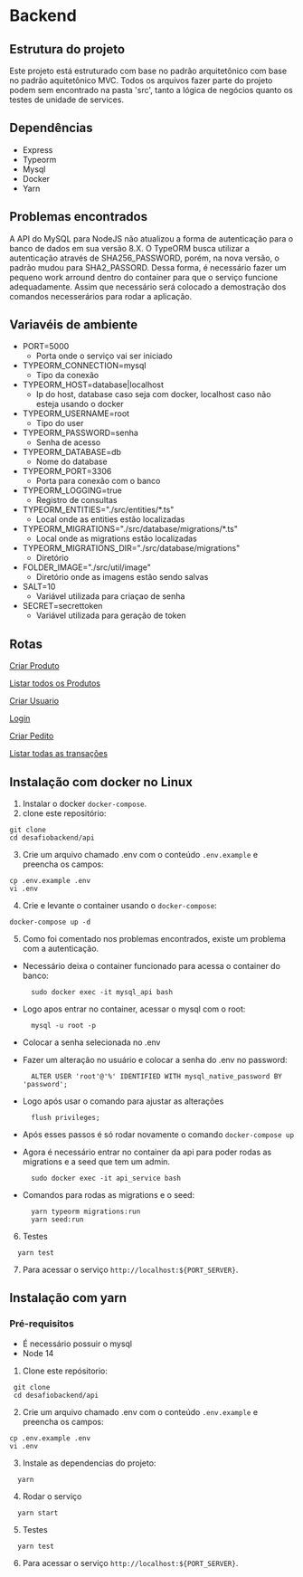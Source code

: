 # Backend

## Estrutura do projeto

Este projeto está estruturado com base no padrão arquitetônico com base no padrão aquitetônico MVC. Todos os arquivos fazer parte do projeto podem sem encontrado na pasta 'src', tanto a lógica de negócios quanto os testes de unidade de services.

## Dependências

- Express
- Typeorm
- Mysql
- Docker
- Yarn

## Problemas encontrados

A API do MySQL para NodeJS não atualizou a forma de autenticação para o banco de dados em sua versão 8.X. O TypeORM busca utilizar a autenticação através de SHA256_PASSWORD, porém, na nova versão, o padrão mudou para SHA2_PASSORD. Dessa forma, é necessário fazer um pequeno work arround dentro do container para que o serviço funcione adequadamente. Assim que necessário será colocado a demostração dos comandos necesserários para rodar a aplicação.

## Variavéis de ambiente

- PORT=5000
  - Porta onde o serviço vai ser iniciado
- TYPEORM_CONNECTION=mysql
  - Tipo da conexão
- TYPEORM_HOST=database|localhost
  - Ip do host, database caso seja com docker, localhost caso não esteja usando o docker
- TYPEORM_USERNAME=root
  - Tipo do user
- TYPEORM_PASSWORD=senha
  - Senha de acesso
- TYPEORM_DATABASE=db
  - Nome do database
- TYPEORM_PORT=3306
  - Porta para conexão com o banco
- TYPEORM_LOGGING=true
  - Registro de consultas
- TYPEORM_ENTITIES="./src/entities/\*.ts"
  - Local onde as entities estão localizadas
- TYPEORM_MIGRATIONS="./src/database/migrations/\*.ts"
  - Local onde as migrations estão localizadas
- TYPEORM_MIGRATIONS_DIR="./src/database/migrations"
  - Diretório
- FOLDER_IMAGE="./src/util/image"
  - Diretório onde as imagens estão sendo salvas
- SALT=10
  - Variável utilizada para criaçao de senha
- SECRET=secrettoken
  - Variável utilizada para geração de token

## Rotas

[Criar Produto](./src/docs/create_product.md)

[Listar todos os Produtos](./src/docs/get_all_products.md)

[Criar Usuario](./src/docs/create_user.md)

[Login](./src/docs/login.md)

[Criar Pedito](./src/docs/create_order.md)

[Listar todas as transações](./src/docs/get_all_transactions.md)

## Instalação com docker no Linux

1. Instalar o docker `docker-compose`.
2. clone este repositório:

```shell
git clone
cd desafiobackend/api
```

3. Crie um arquivo chamado .env com o conteúdo `.env.example` e preencha os campos:

```shell
cp .env.example .env
vi .env
```

4. Crie e levante o container usando o `docker-compose`:

```
docker-compose up -d
```

5. Como foi comentado nos problemas encontrados, existe um problema com a autenticação.

- Necessário deixa o container funcionado para acessa o container do banco:
  ```shell
    sudo docker exec -it mysql_api bash
  ```
- Logo apos entrar no container, acessar o mysql com o root:
  ```shell
    mysql -u root -p
  ```
- Colocar a senha selecionada no .env
- Fazer um alteração no usuário e colocar a senha do .env no password:
  ```shell
    ALTER USER 'root'@'%' IDENTIFIED WITH mysql_native_password BY 'password';
  ```
- Logo após usar o comando para ajustar as alterações

  ```shell
    flush privileges;
  ```

- Após esses passos é só rodar novamente o comando `docker-compose up`

- Agora é necessário entrar no container da api para poder rodas as migrations e a seed que tem um admin.
  ```shell
    sudo docker exec -it api_service bash
  ```
- Comandos para rodas as migrations e o seed:
  ```shell
    yarn typeorm migrations:run
    yarn seed:run
  ```

6. Testes

```
  yarn test
```

7. Para acessar o serviço `http://localhost:${PORT_SERVER}`.

## Instalação com yarn

### Pré-requisitos

- É necessário possuir o mysql
- Node 14

1. Clone este repósitorio:

```shell
 git clone
 cd desafiobackend/api
```

2. Crie um arquivo chamado .env com o conteúdo `.env.example` e preencha os campos:

```shell
cp .env.example .env
vi .env
```

3. Instale as dependencias do projeto:

```shell
  yarn
```

4. Rodar o serviço

```
  yarn start
```

5. Testes

```
  yarn test
```

6. Para acessar o serviço `http://localhost:${PORT_SERVER}`.
